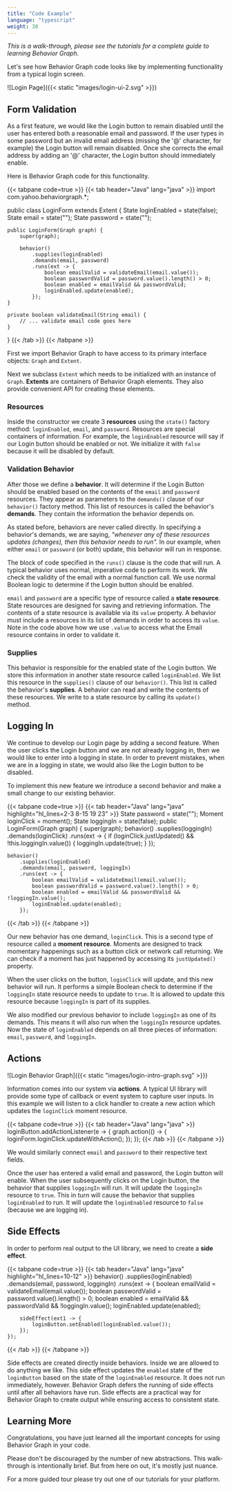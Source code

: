 ```yaml
---
title: "Code Example"
language: "typescript"
weight: 30
---
```


_This is a walk-through, please see the tutorials for a complete guide to learning Behavior Graph._

Let's see how Behavior Graph code looks like by implementing functionality from a typical login screen.

![Login Page]({{< static "images/login-ui-2.svg" >}})

## Form Validation

As a first feature, we would like the Login button to remain disabled until the user has entered both a reasonable email and password.
If the user types in some password but an invalid email address (missing the '@' character, for example) the Login button will remain disabled.
Once she corrects the email address by adding an '@' character, the Login button should immediately enable.

Here is Behavior Graph code for this functionality.

{{< tabpane code=true >}}
{{< tab header="Java" lang="java" >}}
import com.yahoo.behaviorgraph.*;

public class LoginForm extends Extent<LoginForm> {
    State<Boolean> loginEnabled = state(false);
    State<String> email = state("");
    State<String> password = state("");

    public LoginForm(Graph graph) {
        super(graph);

        behavior()
            .supplies(loginEnabled)
            .demands(email, password)
            .runs(ext -> {
                boolean emailValid = validateEmail(email.value());
                boolean passwordValid = password.value().length() > 0;
                boolean enabled = emailValid && passwordValid;
                loginEnabled.update(enabled);
            });
    }

    private boolean validateEmail(String email) {
        // ... validate email code goes here
    }
}
{{< /tab >}}
{{< /tabpane >}}

First we import Behavior Graph to have access to its primary interface objects: `Graph` and `Extent`.

Next we subclass `Extent` which needs to be initialized with an instance of `Graph`.
__Extents__ are containers of Behavior Graph elements.
They also provide convenient API for creating these elements.

### Resources

Inside the constructor we create 3 __resources__ using the `state()` factory method: `loginEnabled`, `email`, and `password`.
Resources are special containers of information.
For example, the `loginEnabled` resource will say if our Login button should be enabled or not.
We initialize it with `false` because it will be disabled by default.

### Validation Behavior

After those we define a __behavior__.
It will determine if the Login Button should be enabled based on the contents of the `email` and `password` resources.
They appear as parameters to the `demands()` clause of our `behavior()` factory method.
This list of resources is called the behavior's __demands__.
They contain the information the behavior depends on.

As stated before, behaviors are never called directly.
In specifying a behavior's demands, we are saying, _"whenever any of these resources updates (changes), then this behavior needs to run"._
In our example, when either `email` or `password` (or both) update, this behavior will run in response.

The block of code specified in the `runs()` clause is the code that will run.
A typical behavior uses normal, imperative code to perform its work.
We check the validity of the email with a normal function call.
We use normal Boolean logic to determine if the Login button should be enabled.

`email` and `password` are a specific type of resource called a __state resource__. 
State resources are designed for saving and retrieving information.
The contents of a state resource is available via its `value` property.
A behavior must include a resources in its list of demands in order to access its `value`.
Note in the code above how we use `.value` to access what the Email resource contains in order to validate it.

### Supplies

This behavior is responsible for the enabled state of the Login button.
We store this information in another state resource called `loginEnabled`.
We list this resource in the `supplies()` clause of our `behavior()`.
This list is called the behavior's __supplies__.
A behavior can read and write the contents of these resources.
We write to a state resource by calling its `update()` method.

## Logging In

We continue to develop our Login page by adding a second feature.
When the user clicks the Login button and we are not already logging in, then we would like to enter into a logging in state.
In order to prevent mistakes, when we are in a logging in state, we would also like the Login button to be disabled.

To implement this new feature we introduce a second behavior and make a small change to our existing behavior.

{{< tabpane code=true >}}
{{< tab header="Java" lang="java" highlight="hl_lines=2-3 8-15 19 23" >}}
State<String> password = state("");
Moment loginClick = moment();
State<Boolean> loggingIn = state(false);
public LoginForm(Graph graph) {
    super(graph);
    behavior()
        .supplies(loggingIn)
        .demands(loginClick)
        .runs(ext -> {
            if (loginClick.justUpdated() && !this.loggingIn.value()) {
                loggingIn.update(true);
            }
        });
    
    behavior()
        .supplies(loginEnabled)
        .demands(email, password, loggingIn)
        .runs(ext -> {
            boolean emailValid = validateEmail(email.value());
            boolean passwordValid = password.value().length() > 0;
            boolean enabled = emailValid && passwordValid && !loggingIn.value();
            loginEnabled.update(enabled);
        });
{{< /tab >}}
{{< /tabpane >}}

Our new behavior has one demand, `loginClick`.
This is a second type of resource called a __moment resource__.
Moments are designed to track momentary happenings such as a button click or network call returning.
We can check if a moment has just happened by accessing its `justUpdated()` property.

When the user clicks on the button, `loginClick` will update, and this new behavior will run.
It performs a simple Boolean check to determine if the `loggingIn` state resource needs to update to `true`.
It is allowed to update this resource because `loggingIn` is part of its supplies.

We also modified our previous behavior to include `loggingIn` as one of its demands.
This means it will also run when the `loggingIn` resource updates.
Now the state of `loginEnabled` depends on all three pieces of information: `email`, `password`, and `loggingIn`.

## Actions

![Login Behavior Graph]({{< static "images/login-intro-graph.svg" >}})

Information comes into our system via __actions__.
A typical UI library will provide some type of callback or event system to capture user inputs.
In this example we will listen to a click handler to create a new action which updates the `loginClick` moment resource.

{{< tabpane code=true >}}
{{< tab header="Java" lang="java" >}}
loginButton.addActionListener(e -> {
    graph.action(() -> {
        loginForm.loginClick.updateWithAction();
    });
});
{{< /tab >}}
{{< /tabpane >}}

We would similarly connect `email` and `password` to their respective text fields.

Once the user has entered a valid email and password, the Login button will enable.
When the user subsequently clicks on the Login button, the behavior that supplies `loggingIn` will run.
It will update the `loggingIn` resource to `true`.
This in turn will cause the behavior that supplies `loginEnabled` to run.
It will update the `loginEnabled` resource to `false` (because we are logging in).

## Side Effects

In order to perform real output to the UI library, we need to create a __side effect__.

{{< tabpane code=true >}}
{{< tab header="Java" lang="java" highlight="hl_lines=10-12" >}}
behavior()
    .supplies(loginEnabled)
    .demands(email, password, loggingIn)
    .runs(ext -> {
        boolean emailValid = validateEmail(email.value());
        boolean passwordValid = password.value().length() > 0;
        boolean enabled = emailValid && passwordValid && !loggingIn.value();
        loginEnabled.update(enabled);
        
        sideEffect(ext1 -> {
            loginButton.setEnabled(loginEnabled.value());
        });
    });
{{< /tab >}}
{{< /tabpane >}}

Side effects are created directly inside behaviors.
Inside we are allowed to do anything we like.
This side effect updates the `enabled` state of the `loginButton` based on the state of the `loginEnabled` resource.
It does not run immediately, however.
Behavior Graph defers the running of side effects until after all behaviors have run.
Side effects are a practical way for Behavior Graph to create output while ensuring access to consistent state.

## Learning More

Congratulations, you have just learned all the important concepts for using Behavior Graph in your code.

Please don't be discouraged by the number of new abstractions.
This walk-through is intentionally brief.
But from here on out, it's mostly just nuance.

For a more guided tour please try out one of our tutorials for your platform.
